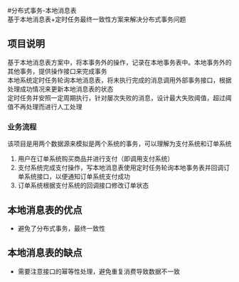 #分布式事务-本地消息表  
基于本地消息表+定时任务最终一致性方案来解决分布式事务问题  

## 项目说明  
基于本地消息表方案中，将本事务外的操作，记录在本地事务表中。本地事务外的其他事务，提供操作接口来完成事务  
本地系统定时任务轮询本地消息表，将未执行完成的消息调用外部事务接口，根据处理成功情况来更新本地消息表的状态  
定时任务并安照一定周期执行，针对屡次失败的消息，设计最大失败阈值，超过阈值不再处理而进行人工处理  

### 业务流程  
该项目是用两个数据源来模拟是两个系统的事务，可以理解为支付系统和订单系统  

1. 用户在订单系统购买商品并进行支付（即调用支付系统）  
2. 支付系统完成支付操作，写本地消息表使用定时任务轮询本地事务表并回调订单系统接口，以便通知订单系统支付成功  
3. 订单系统根据支付系统的回调接口修改订单状态    

## 本地消息表的优点  
+ 避免了分布式事务，最终一致性  

## 本地消息表的缺点  
+ 需要注意接口的幂等性处理，避免重复消费导致数据不一致  
